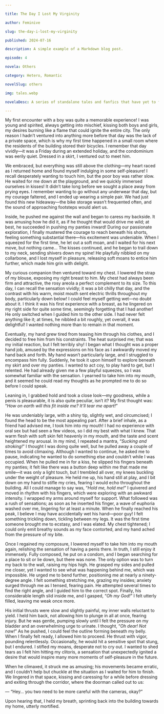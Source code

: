 ```yaml
---

title: The Day I Lost My Virginity

author: Feminive

slug: the-day-i-lost-my-virginity

published: 2024-07-16

description: A simple example of a Markdown blog post.

episode: 4

novela: Others

category: Hetero, Romantic

novelSlug: others

img: tales.webp

novelaDesc: A series of standalone tales and fanfics that have yet to form part of a novel.

---
```


My first encounter with a boy was quite a memorable experience! I was young and spirited, always getting into mischief, kissing both boys and girls, my desires burning like a flame that could ignite the entire city. The only reason I hadn’t ventured into anything more before that day was the lack of a private space, which is why my first time happened in a small room where the residents of the building stored their bicycles. I remember that day vividly—it was a Friday during an extended holiday, and the condominium was eerily quiet. Dressed in a skirt, I ventured out to meet him.

We embraced, but everything was still above the clothing—my heart raced as I returned home and found myself indulging in some self-pleasure! I recall desperately wanting to touch him, but the poor boy was rather slow. He waited for me down at the playground, and we quickly immersed ourselves in kisses! It didn’t take long before we sought a place away from prying eyes. I remember wanting to go without any underwear that day, but my courage faltered, and I ended up wearing a simple pair. We had just found this new hideaway—the bike storage wasn’t frequented often, and the sound of approaching footsteps would alert us.

Inside, he pushed me against the wall and began to caress my backside. It was amusing how he did it, as if he thought that would drive me wild; at best, he succeeded in pushing my panties inward! During our passionate exploration, I finally mustered the courage to reach beneath his shorts, feeling something substantial there—his excitement was undeniable. When I squeezed for the first time, he let out a soft moan, and I waited for his next move, but nothing came… The kisses continued, and he began to trail down to my neck, sending shivers down my spine! He playfully nibbled on my collarbone, and I lost myself in pleasure, releasing soft moans to entice him further, which made him grin with delight.

My curious companion then ventured toward my chest. I lowered the strap of my blouse, exposing my right breast to him. My chest had always been firm and attractive, the rosy areola a perfect complement to its size. To this day, I can recall the sensation vividly; it was a bit chilly that day, and the contrast with his warm, moist mouth sent electric thrills throughout my body, particularly down below! I could feel myself getting wet—no doubt about it. I think it was his first experience with a breast, as he lingered on my right side for quite some time, seemingly forgetting that I had another! He only switched when I guided him to the other side. I had never felt anything like it; at times, he nibbled a bit roughly, yet overall, it was delightful! I wanted nothing more than to remain in that moment.

Eventually, my hand grew tired from teasing him through his clothes, and I decided to free him from his constraints. The heat surprised me; that was my initial reaction, but I felt terribly shy! I began what I thought was a proper hand job, amused by the expressions on his face as I awkwardly moved my hand back and forth. My hand wasn’t particularly large, and I struggled to encompass him fully. Suddenly, he took it upon himself to explore beneath my skirt and over my panties. I wanted to act coy, to play hard to get, but I relented. He had already given me a few playful squeezes, so I was somewhat familiar with the sensation. I yearned to take him into my mouth, and it seemed he could read my thoughts as he prompted me to do so before I could speak.

Leaning in, I grabbed hold and took a close look—my goodness, while a penis is pleasurable, it is also quite peculiar, isn’t it? My first thought was: “_How on earth will this fit inside me? It’ll tear me apart!_”

He was undeniably large, with a shiny tip, slightly wet, and circumcised; I found the head to be the most appealing part. After a brief inhale, as a friend had advised me, I took him into my mouth! I had no experience with oral sex but had seen a few videos, so I did my best with what I knew. That warm flesh with soft skin felt heavenly in my mouth, and the taste and scent heightened my arousal. In my mind, I repeated a mantra, “_Sucking and stroking!_” I thought I was doing quite well, but he pulled away a couple of times to avoid climaxing. Although I wanted to continue, he asked me to pause, indicating he wanted to do something else and couldn’t while I was occupied. When he pulled me in for a kiss, he slipped his fingers beneath my panties; it felt like there was a button deep within me that made me smile—it was only a light touch, but I trembled all over, my knees buckling under the weight of pleasure. He held me up, his hand still at play, and I bit down on my hand to stifle my cries, fearing I would echo throughout the building. All I could manage to say was, “_Hold me, hold me!_” I quivered and moved in rhythm with his fingers, which were exploring with an awkward intensity. I wrapped my arms around myself for support. What followed was a rush of sensations; as soon as he inserted his finger, a wave of euphoria washed over me, lingering for at least a minute. When he finally reached his peak, I believe I may have accidentally wet his hand—poor guy! I felt something trickling down, tickling between my legs. It was the first time someone brought me to ecstasy, and I was elated. My chest tightened; I could only emit breathy sounds as my face contorted, and my hand ached from the pressure of my bite.

Once I regained my composure, I lowered myself to take him into my mouth again, relishing the sensation of having a penis there. In truth, I still enjoy it immensely. Fully composed, he put on a condom, and I began searching for a place to sit or lie down, but there was none. The only option was to turn my back to the wall, raising my hips high. He grasped my sides and pulled me closer, yet I wanted to see what was happening behind me, which was impossible. He urged me to bend further, positioning me at nearly a ninety-degree angle. I felt something stretching me, grazing my insides; anxiety surged through me as I tensed, fearing pain. He attempted several times to find the right angle, and I guided him to the correct spot. Finally, his considerable length slid inside me, and I gasped, “_Oh my God!_” I felt utterly filled, leaving me weak once more.

His initial thrusts were slow and slightly painful, my inner walls reluctant to yield. I held him back, not allowing him to plunge in all at once, fearing injury. But he was gentle, pumping slowly until I felt the pressure on my bladder and an overwhelming urge to urinate. I thought, “_Oh dear! Not now!_” As he pushed, I could feel the outline forming beneath my belly. When I finally felt ready, I allowed him to proceed. He thrust with vigor, pounding relentlessly. Occasionally, he would hit a sensitive spot that stung, but I endured. I stifled my moans, desperate not to cry out. I wanted to shed tears as I felt him hitting my clitoris, a sensation that unexpectedly ignited a desire that would inspire many more moments of self-pleasure in the future.

When he climaxed, it struck me as amusing; his movements became erratic, and I couldn’t help but chuckle at the situation as I waited for him to finish. We lingered in that space, kissing and caressing for a while before dressing and exiting through the corridor, where the doorman called out to us:

— “Hey… you two need to be more careful with the cameras, okay?”

Upon hearing that, I held my breath, sprinting back into the building towards my home, utterly mortified.
